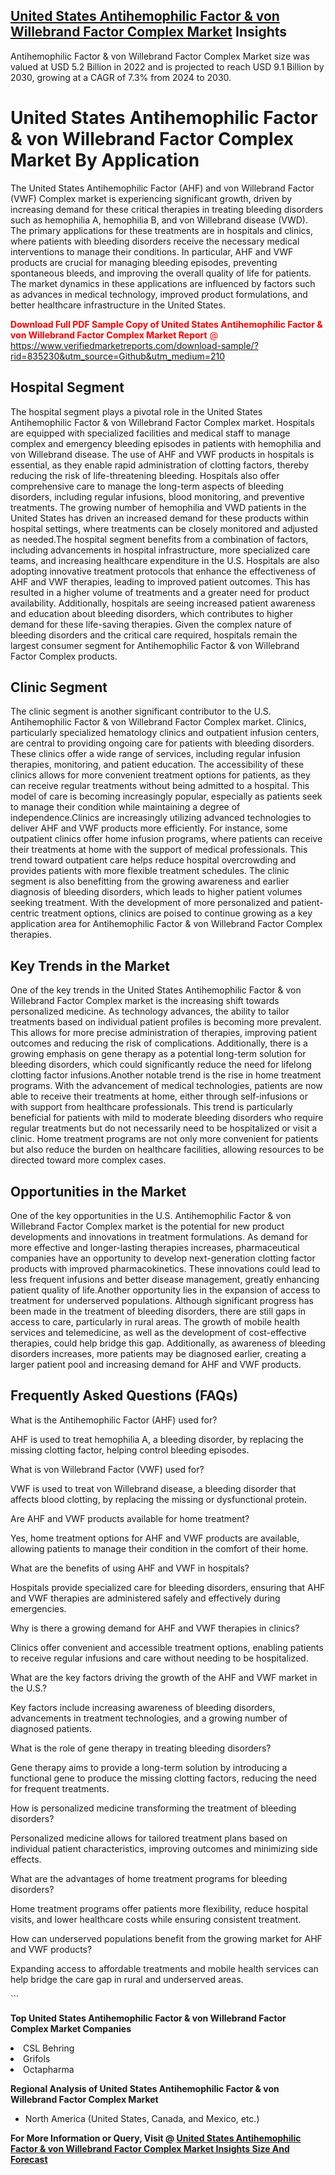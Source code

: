 <h2><a href="https://www.verifiedmarketreports.com/download-sample/?rid=835230&amp;utm_source=Github&amp;utm_medium=210" target="_blank">United States Antihemophilic Factor & von Willebrand Factor Complex Market</a> Insights</h2><p>Antihemophilic Factor & von Willebrand Factor Complex Market size was valued at USD 5.2 Billion in 2022 and is projected to reach USD 9.1 Billion by 2030, growing at a CAGR of 7.3% from 2024 to 2030.</p><p><h1>United States Antihemophilic Factor & von Willebrand Factor Complex Market By Application</h1><p>The United States Antihemophilic Factor (AHF) and von Willebrand Factor (VWF) Complex market is experiencing significant growth, driven by increasing demand for these critical therapies in treating bleeding disorders such as hemophilia A, hemophilia B, and von Willebrand disease (VWD). The primary applications for these treatments are in hospitals and clinics, where patients with bleeding disorders receive the necessary medical interventions to manage their conditions. In particular, AHF and VWF products are crucial for managing bleeding episodes, preventing spontaneous bleeds, and improving the overall quality of life for patients. The market dynamics in these applications are influenced by factors such as advances in medical technology, improved product formulations, and better healthcare infrastructure in the United States.<p><span class=""><span style="color: #ff0000;"><strong>Download Full PDF Sample Copy of United States Antihemophilic Factor & von Willebrand Factor Complex Market Report</strong> @ </span><a href="https://www.verifiedmarketreports.com/download-sample/?rid=835230&amp;utm_source=Github&amp;utm_medium=210" target="_blank">https://www.verifiedmarketreports.com/download-sample/?rid=835230&amp;utm_source=Github&amp;utm_medium=210</a></span></p></p><h2>Hospital Segment</h2><p>The hospital segment plays a pivotal role in the United States Antihemophilic Factor & von Willebrand Factor Complex market. Hospitals are equipped with specialized facilities and medical staff to manage complex and emergency bleeding episodes in patients with hemophilia and von Willebrand disease. The use of AHF and VWF products in hospitals is essential, as they enable rapid administration of clotting factors, thereby reducing the risk of life-threatening bleeding. Hospitals also offer comprehensive care to manage the long-term aspects of bleeding disorders, including regular infusions, blood monitoring, and preventive treatments. The growing number of hemophilia and VWD patients in the United States has driven an increased demand for these products within hospital settings, where treatments can be closely monitored and adjusted as needed.The hospital segment benefits from a combination of factors, including advancements in hospital infrastructure, more specialized care teams, and increasing healthcare expenditure in the U.S. Hospitals are also adopting innovative treatment protocols that enhance the effectiveness of AHF and VWF therapies, leading to improved patient outcomes. This has resulted in a higher volume of treatments and a greater need for product availability. Additionally, hospitals are seeing increased patient awareness and education about bleeding disorders, which contributes to higher demand for these life-saving therapies. Given the complex nature of bleeding disorders and the critical care required, hospitals remain the largest consumer segment for Antihemophilic Factor & von Willebrand Factor Complex products.<h2>Clinic Segment</h2><p>The clinic segment is another significant contributor to the U.S. Antihemophilic Factor & von Willebrand Factor Complex market. Clinics, particularly specialized hematology clinics and outpatient infusion centers, are central to providing ongoing care for patients with bleeding disorders. These clinics offer a wide range of services, including regular infusion therapies, monitoring, and patient education. The accessibility of these clinics allows for more convenient treatment options for patients, as they can receive regular treatments without being admitted to a hospital. This model of care is becoming increasingly popular, especially as patients seek to manage their condition while maintaining a degree of independence.Clinics are increasingly utilizing advanced technologies to deliver AHF and VWF products more efficiently. For instance, some outpatient clinics offer home infusion programs, where patients can receive their treatments at home with the support of medical professionals. This trend toward outpatient care helps reduce hospital overcrowding and provides patients with more flexible treatment schedules. The clinic segment is also benefitting from the growing awareness and earlier diagnosis of bleeding disorders, which leads to higher patient volumes seeking treatment. With the development of more personalized and patient-centric treatment options, clinics are poised to continue growing as a key application area for Antihemophilic Factor & von Willebrand Factor Complex therapies.<h2>Key Trends in the Market</h2><p>One of the key trends in the United States Antihemophilic Factor & von Willebrand Factor Complex market is the increasing shift towards personalized medicine. As technology advances, the ability to tailor treatments based on individual patient profiles is becoming more prevalent. This allows for more precise administration of therapies, improving patient outcomes and reducing the risk of complications. Additionally, there is a growing emphasis on gene therapy as a potential long-term solution for bleeding disorders, which could significantly reduce the need for lifelong clotting factor infusions.Another notable trend is the rise in home treatment programs. With the advancement of medical technologies, patients are now able to receive their treatments at home, either through self-infusions or with support from healthcare professionals. This trend is particularly beneficial for patients with mild to moderate bleeding disorders who require regular treatments but do not necessarily need to be hospitalized or visit a clinic. Home treatment programs are not only more convenient for patients but also reduce the burden on healthcare facilities, allowing resources to be directed toward more complex cases.<h2>Opportunities in the Market</h2><p>One of the key opportunities in the U.S. Antihemophilic Factor & von Willebrand Factor Complex market is the potential for new product developments and innovations in treatment formulations. As demand for more effective and longer-lasting therapies increases, pharmaceutical companies have an opportunity to develop next-generation clotting factor products with improved pharmacokinetics. These innovations could lead to less frequent infusions and better disease management, greatly enhancing patient quality of life.Another opportunity lies in the expansion of access to treatment for underserved populations. Although significant progress has been made in the treatment of bleeding disorders, there are still gaps in access to care, particularly in rural areas. The growth of mobile health services and telemedicine, as well as the development of cost-effective therapies, could help bridge this gap. Additionally, as awareness of bleeding disorders increases, more patients may be diagnosed earlier, creating a larger patient pool and increasing demand for AHF and VWF products.<h2>Frequently Asked Questions (FAQs)</h2><p>What is the Antihemophilic Factor (AHF) used for?</p><p>AHF is used to treat hemophilia A, a bleeding disorder, by replacing the missing clotting factor, helping control bleeding episodes.</p><p>What is von Willebrand Factor (VWF) used for?</p><p>VWF is used to treat von Willebrand disease, a bleeding disorder that affects blood clotting, by replacing the missing or dysfunctional protein.</p><p>Are AHF and VWF products available for home treatment?</p><p>Yes, home treatment options for AHF and VWF products are available, allowing patients to manage their condition in the comfort of their home.</p><p>What are the benefits of using AHF and VWF in hospitals?</p><p>Hospitals provide specialized care for bleeding disorders, ensuring that AHF and VWF therapies are administered safely and effectively during emergencies.</p><p>Why is there a growing demand for AHF and VWF therapies in clinics?</p><p>Clinics offer convenient and accessible treatment options, enabling patients to receive regular infusions and care without needing to be hospitalized.</p><p>What are the key factors driving the growth of the AHF and VWF market in the U.S.?</p><p>Key factors include increasing awareness of bleeding disorders, advancements in treatment technologies, and a growing number of diagnosed patients.</p><p>What is the role of gene therapy in treating bleeding disorders?</p><p>Gene therapy aims to provide a long-term solution by introducing a functional gene to produce the missing clotting factors, reducing the need for frequent treatments.</p><p>How is personalized medicine transforming the treatment of bleeding disorders?</p><p>Personalized medicine allows for tailored treatment plans based on individual patient characteristics, improving outcomes and minimizing side effects.</p><p>What are the advantages of home treatment programs for bleeding disorders?</p><p>Home treatment programs offer patients more flexibility, reduce hospital visits, and lower healthcare costs while ensuring consistent treatment.</p><p>How can underserved populations benefit from the growing market for AHF and VWF products?</p><p>Expanding access to affordable treatments and mobile health services can help bridge the care gap in rural and underserved areas.</p>```</p><p><strong>Top United States Antihemophilic Factor & von Willebrand Factor Complex Market Companies</strong></p><div data-test-id=""><p><li>CSL Behring</li><li> Grifols</li><li> Octapharma</li></p><div><strong>Regional Analysis of&nbsp;United States Antihemophilic Factor & von Willebrand Factor Complex Market</strong></div><ul><li dir="ltr"><p dir="ltr">North America&nbsp;(United States, Canada, and Mexico, etc.)</p></li></ul><p><strong>For More Information or Query, Visit @&nbsp;</strong><strong><a href="https://www.verifiedmarketreports.com/product/antihemophilic-factor-von-willebrand-factor-complex-market/?utm_source=Github&amp;utm_medium=210" target="_blank">United States Antihemophilic Factor & von Willebrand Factor Complex Market Insights Size And Forecast</a></strong></p></div>
